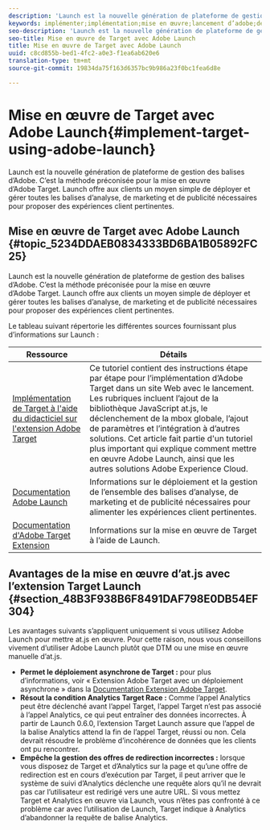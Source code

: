 ```yaml
---
description: 'Launch est la nouvelle génération de plateforme de gestion des balises d’Adobe. C’est la méthode préconisée pour la mise en œuvre d’Adobe Target. Launch offre aux clients un moyen simple de déployer et gérer toutes les balises d’analyse, de marketing et de publicité nécessaires pour proposer des expériences client pertinentes. '
keywords: implémenter;implémentation;mise en œuvre;lancement d’adobe;démarrer;rediriger
seo-description: 'Launch est la nouvelle génération de plateforme de gestion des balises d’Adobe. C’est la méthode préconisée pour la mise en œuvre d’Adobe Target. Launch offre aux clients un moyen simple de déployer et gérer toutes les balises d’analyse, de marketing et de publicité nécessaires pour proposer des expériences client pertinentes. '
seo-title: Mise en œuvre de Target avec Adobe Launch
title: Mise en œuvre de Target avec Adobe Launch
uuid: c8cd855b-bed1-4fc2-a0e3-f1ea6ab620e6
translation-type: tm+mt
source-git-commit: 19834da75f163d6357bc9b986a23f0bc1fea6d8e

---
```



# Mise en œuvre de Target avec Adobe Launch{#implement-target-using-adobe-launch}

Launch est la nouvelle génération de plateforme de gestion des balises d’Adobe. C’est la méthode préconisée pour la mise en œuvre d’Adobe Target. Launch offre aux clients un moyen simple de déployer et gérer toutes les balises d’analyse, de marketing et de publicité nécessaires pour proposer des expériences client pertinentes. 

## Mise en œuvre de Target avec Adobe Launch {#topic_5234DDAEB0834333BD6BA1B05892FC25}

Launch est la nouvelle génération de plateforme de gestion des balises d’Adobe. C’est la méthode préconisée pour la mise en œuvre d’Adobe Target. Launch offre aux clients un moyen simple de déployer et gérer toutes les balises d’analyse, de marketing et de publicité nécessaires pour proposer des expériences client pertinentes. 

Le tableau suivant répertorie les différentes sources fournissant plus d’informations sur Launch :

| Ressource | Détails |
|--- |--- |
| [Implémentation de Target à l&#39;aide du didacticiel sur l&#39;extension Adobe Target](https://docs.adobe.com/content/help/en/experience-cloud/implementing-in-websites-with-launch/implement-solutions/target.html) | Ce tutoriel contient des instructions étape par étape pour l’implémentation d’Adobe Target dans un site Web avec le lancement. Les rubriques incluent l’ajout de la bibliothèque JavaScript at.js, le déclenchement de la mbox globale, l’ajout de paramètres et l’intégration à d’autres solutions. Cet article fait partie d&#39;un tutoriel plus important qui explique comment mettre en œuvre Adobe Launch, ainsi que les autres solutions Adobe Experience Cloud. |
| [Documentation Adobe Launch](https://docs.adobelaunch.com/getting-started) | Informations sur le déploiement et la gestion de l’ensemble des balises d’analyse, de marketing et de publicité nécessaires pour alimenter les expériences client pertinentes. |
| [Documentation d&#39;Adobe Target Extension](https://docs.adobelaunch.com/extension-reference/web/adobe-target-extension) | Informations sur la mise en œuvre de Target à l’aide de Launch. |

## Avantages de la mise en œuvre d’at.js avec l’extension Target Launch {#section_48B3F938B6F8491DAF798E0DB54EF304}

Les avantages suivants s’appliquent uniquement si vous utilisez Adobe Launch pour mettre at.js en œuvre. Pour cette raison, nous vous conseillons vivement d’utiliser Adobe Launch plutôt que DTM ou une mise en œuvre manuelle d’at.js.

* **Permet le déploiement asynchrone de Target :** pour plus d’informations, voir « Extension Adobe Target avec un déploiement asynchrone » dans la [Documentation Extension Adobe Target](https://docs.adobelaunch.com/extension-reference/web/adobe-target-extension).
* **Résout la condition Analytics Target Race :** Comme l’appel Analytics peut être déclenché avant l’appel Target, l’appel Target n’est pas associé à l’appel Analytics, ce qui peut entraîner des données incorrectes. À partir de Launch 0.6.0, l’extension Target Launch assure que l’appel de la balise Analytics attend la fin de l’appel Target, réussi ou non. Cela devrait résoudre le problème d’incohérence de données que les clients ont pu rencontrer.
* **Empêche la gestion des offres de redirection incorrectes :** lorsque vous disposez de Target et d’Analytics sur la page et qu’une offre de redirection est en cours d’exécution par Target, il peut arriver que le système de suivi d’Analytics déclenche une requête alors qu’il ne devrait pas car l’utilisateur est redirigé vers une autre URL. Si vous mettez Target et Analytics en œuvre via Launch, vous n’êtes pas confronté à ce problème car avec l’utilisation de Launch, Target indique à Analytics d’abandonner la requête de balise Analytics.

